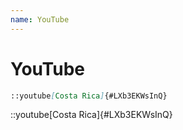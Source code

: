 ```yaml
---
name: YouTube
---
```


# YouTube

```md
::youtube[Costa Rica]{#LXb3EKWsInQ}
```

::youtube[Costa Rica]{#LXb3EKWsInQ}
